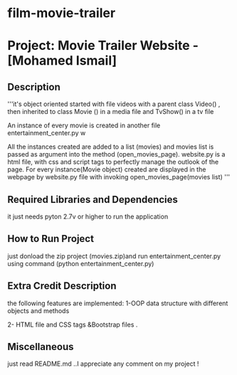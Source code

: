 # film-movie-trailer
Project: Movie Trailer Website  - [Mohamed Ismail]
================================

Description
-----------------------------------

'''it's object oriented started with file videos with a parent class Video() , then inherited to class  Movie () in a media file and TvShow() in a tv file


An instance of every movie is created in another file entertainment_center.py w

All the instances created are added to a list (movies) and movies list is passed as argument into the method (open_movies_page). website.py is a html file, with css and script tags to perfectly manage the outlook of the page. For every instance(Movie object) created are displayed in the webpage by website.py file with invoking open_movies_page(movies list) '''

Required Libraries and Dependencies
-----------------------------------

it just needs pyton 2.7v or higher to run the application 


How to Run Project
------------------
just donload the zip project (movies.zip)and run entertainment_center.py using command (python entertainment_center.py)



Extra Credit Description
------------------------
the following features are implemented:
1-OOP data structure with different objects and methods

2- HTML file and CSS tags &Bootstrap files .


Miscellaneous
-------------
just read README.md ..I appreciate any comment on my project !
